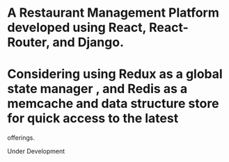 # A Restaurant Management Platform developed using React, React-Router, and Django.

# Considering using Redux as a global state manager , and Redis as a memcache and data structure store for quick access to the latest 
offerings.


Under Development
